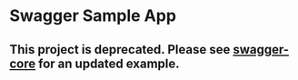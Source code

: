 # Swagger Sample App

## This project is deprecated.  Please see [swagger-core](https://github.com/wordnik/swagger-core/blob/master/samples/scala-jaxrs/README.md) for an updated example.
